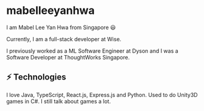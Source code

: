 # mabelleeyanhwa

I am Mabel Lee Yan Hwa from Singapore 😃 

Currently, I am a full-stack developer at Wise.

I previously worked as a ML Software Engineer at Dyson and I was a Software Developer at ThoughtWorks Singapore.

## ⚡ Technologies

I love Java, TypeScript, React.js, Express.js and Python. Used to do Unity3D games in C#. I still talk about games a lot.
